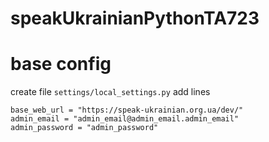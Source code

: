 # speakUkrainianPythonTA723

# base config

create file `settings/local_settings.py` add lines

```properties
base_web_url = "https://speak-ukrainian.org.ua/dev/"
admin_email = "admin_email@admin_email.admin_email"
admin_password = "admin_password"
```
